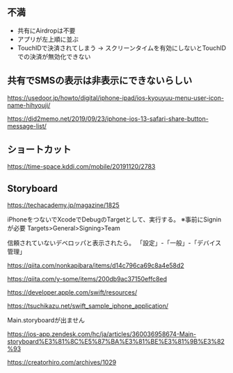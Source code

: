 
## 不満

- 共有にAirdropは不要
- アプリが左上順に並ぶ
- TouchIDで決済されてしまう → スクリーンタイムを有効にしないとTouchIDでの決済が無効化できない


## 共有でSMSの表示は非表示にできないらしい

https://usedoor.jp/howto/digital/iphone-ipad/ios-kyouyuu-menu-user-icon-name-hihyouji/

https://did2memo.net/2019/09/23/iphone-ios-13-safari-share-button-message-list/


## ショートカット

https://time-space.kddi.com/mobile/20191120/2783


## Storyboard

https://techacademy.jp/magazine/1825

iPhoneをつないでXcodeでDebugのTargetとして、実行する。
※事前にSigninが必要
Targets>General>Signing>Team

信頼されていないデベロッパと表示されたら。
「設定」-「一般」-「デバイス管理」

https://qiita.com/nonkapibara/items/d14c796ca69c8a4e58d2

https://qiita.com/y-some/items/200db9ac37150effc8ed


https://developer.apple.com/swift/resources/

https://tsuchikazu.net/swift_sample_iphone_application/

Main.storyboardが出ません

https://ios-app.zendesk.com/hc/ja/articles/360036958674-Main-storyboard%E3%81%8C%E5%87%BA%E3%81%BE%E3%81%9B%E3%82%93


https://creatorhiro.com/archives/1029


